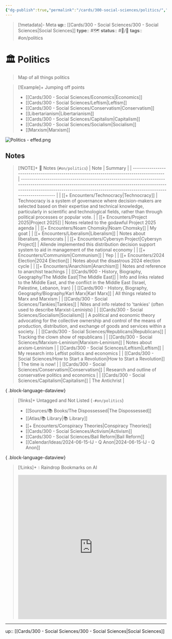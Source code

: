 ```yaml
---
{"dg-publish":true,"permalink":"/cards/300-social-sciences/politics/","title":"Politics"}
---
```


> [!metadata]- Meta
> **up**:: [[Cards/300 - Social Sciences/300 - Social Sciences\|Social Sciences]]
> **type**:: #🗺️ 
> **status**:: #📝/🌱 
> **tags**::  #on/politics 


# 🏛️ Politics

> Map of all things politics

> [!Example]+ Jumping off points
> - [[Cards/300 - Social Sciences/Economics\|Economics]]
> - [[Cards/300 - Social Sciences/Leftism\|Leftism]]
> - [[Cards/300 - Social Sciences/Conservatism\|Conservatism]]
> - [[Libertarianism\|Libertarianism]]
> - [[Cards/300 - Social Sciences/Capitalism\|Capitalism]]
> - [[Cards/300 - Social Sciences/Socialism\|Socialism]]
> - [[Marxism\|Marxism]]


![Politics - effed.png](/img/user/Extras/Attachments/Politics%20-%20effed.png)

## Notes
> [!NOTE]+ 📝 Notes (`#on/politics`)
>  | Note                                                                                    | Summary                                                                                                                                                                                                                                  |
> | --------------------------------------------------------------------------------------- | ---------------------------------------------------------------------------------------------------------------------------------------------------------------------------------------------------------------------------------------- |
> | [[+ Encounters/Technocracy\|Technocracy]]                                            | Technocracy is a system of governance where decision-makers are selected based on their expertise and technical knowledge, particularly in scientific and technological fields, rather than through political processes or popular vote. |
> | [[+ Encounters/Project 2025\|Project 2025]]                                          | Notes related to the godawful Project 2025 agenda                                                                                                                                                                                        |
> | [[+ Encounters/Noam Chomsky\|Noam Chomsky]]                                          | My goat                                                                                                                                                                                                                                  |
> | [[+ Encounters/Liberalism\|Liberalism]]                                              | Notes about liberalism, democrats                                                                                                                                                                                                        |
> | [[+ Encounters/Cybersyn Project\|Cybersyn Project]]                                  | Allende implemented this distribution decision support system to aid in management of the national economy                                                                                                                               |
> | [[+ Encounters/Communism\|Communism]]                                                | Yep                                                                                                                                                                                                                                      |
> | [[+ Encounters/2024 Election\|2024 Election]]                                        | Notes about the disastrous 2024 election cycle                                                                                                                                                                                           |
> | [[+ Encounters/Anarchism\|Anarchism]]                                                | Notes and reference to anarchist teachings                                                                                                                                                                                               |
> | [[Cards/900 - History, Biography, Geography/The Middle East\|The Middle East]]       | Info and links related to the Middle East, and the conflict in the Middle East (Israel, Palestine, Lebanon, Iran)                                                                                                                        |
> | [[Cards/900 - History, Biography, Geography/Biography/Karl Marx\|Karl Marx]]         | All things related to Marx and Marxism                                                                                                                                                                                                   |
> | [[Cards/300 - Social Sciences/Tankies\|Tankies]]                                     | Nites and info related to 'tankies' (often used to describe Marxist-Leninists)                                                                                                                                                           |
> | [[Cards/300 - Social Sciences/Socialism\|Socialism]]                                 | A political and economic theory advocating for the collective ownership and control of the means of production, distribution, and exchange of goods and services within a society.                                                       |
> | [[Cards/300 - Social Sciences/Republicans\|Republicans]]                             | Tracking the clown show of republicans                                                                                                                                                                                                   |
> | [[Cards/300 - Social Sciences/Marxism-Leninism\|Marxism-Leninism]]                   | Notes about arxism-Leninism                                                                                                                                                                                                              |
> | [[Cards/300 - Social Sciences/Leftism\|Leftism]]                                     | My research into Leftist politics and economics                                                                                                                                                                                          |
> | [[Cards/300 - Social Sciences/How to Start a Revolution\|How to Start a Revolution]] | The time is now!                                                                                                                                                                                                                         |
> | [[Cards/300 - Social Sciences/Conservatism\|Conservatism]]                           | Research and outline of conservative politics and economics                                                                                                                                                                              |
> | [[Cards/300 - Social Sciences/Capitalism\|Capitalism]]                               | The Antichrist                                                                                                                                                                                                                           |
> 
{ .block-language-dataview}

> [!links]+ Untagged and Not Listed (`-#on/politics`)
>  - [[Sources/📚 Books/The Dispossessed\|The Dispossessed]]
> - [[Atlas/📚 Library\|📚 Library]]
> - [[+ Encounters/Conspiracy Theories\|Conspiracy Theories]]
> - [[Cards/300 - Social Sciences/Activism\|Activism]]
> - [[Cards/300 - Social Sciences/Bail Reform\|Bail Reform]]
> - [[Calendar/Ideas/2024-06-15-IJ - Q Anon\|2024-06-15-IJ - Q Anon]]
> 
{ .block-language-dataview}

> [!Links]+ 💧 Raindrop Bookmarks on AI
> <iframe style="border: 0; width: 100%; height: 450px;" allowfullscreen frameborder="0" src="https://raindrop.io//politics-34324654"></iframe>

---
up:: [[Cards/300 - Social Sciences/300 - Social Sciences\|Social Sciences]]

